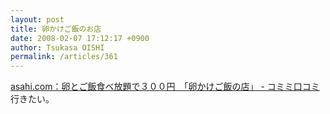 ```yaml
---
layout: post
title: 卵かけご飯のお店
date: 2008-02-07 17:12:17 +0900
author: Tsukasa OISHI
permalink: /articles/361
---
```


[asahi.com：卵とご飯食べ放題で３００円　「卵かけご飯の店」 - コミミ口コミ](http://www.asahi.com/komimi/OSK200802040061.html)
行きたい。

